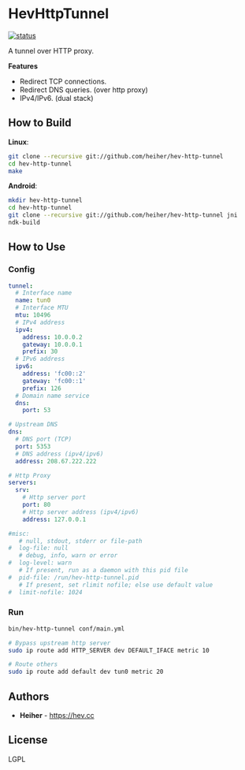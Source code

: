 # HevHttpTunnel

[![status](https://gitlab.com/hev/hev-http-tunnel/badges/master/pipeline.svg)](https://gitlab.com/hev/hev-http-tunnel/commits/master)

A tunnel over HTTP proxy.

**Features**
* Redirect TCP connections.
* Redirect DNS queries. (over http proxy)
* IPv4/IPv6. (dual stack)

## How to Build

**Linux**:
```bash
git clone --recursive git://github.com/heiher/hev-http-tunnel
cd hev-http-tunnel
make
```

**Android**:
```bash
mkdir hev-http-tunnel
cd hev-http-tunnel
git clone --recursive git://github.com/heiher/hev-http-tunnel jni
ndk-build
```

## How to Use

### Config

```yaml
tunnel:
  # Interface name
  name: tun0
  # Interface MTU
  mtu: 10496
  # IPv4 address
  ipv4:
    address: 10.0.0.2
    gateway: 10.0.0.1
    prefix: 30
  # IPv6 address
  ipv6:
    address: 'fc00::2'
    gateway: 'fc00::1'
    prefix: 126
  # Domain name service
  dns:
    port: 53

# Upstream DNS
dns:
  # DNS port (TCP)
  port: 5353
  # DNS address (ipv4/ipv6)
  address: 208.67.222.222

# Http Proxy
servers:
  srv:
    # Http server port
    port: 80
    # Http server address (ipv4/ipv6)
    address: 127.0.0.1

#misc:
   # null, stdout, stderr or file-path
#  log-file: null
   # debug, info, warn or error
#  log-level: warn
   # If present, run as a daemon with this pid file
#  pid-file: /run/hev-http-tunnel.pid
   # If present, set rlimit nofile; else use default value
#  limit-nofile: 1024
```

### Run

```bash
bin/hev-http-tunnel conf/main.yml

# Bypass upstream http server
sudo ip route add HTTP_SERVER dev DEFAULT_IFACE metric 10

# Route others
sudo ip route add default dev tun0 metric 20
```

## Authors
* **Heiher** - https://hev.cc

## License
LGPL
